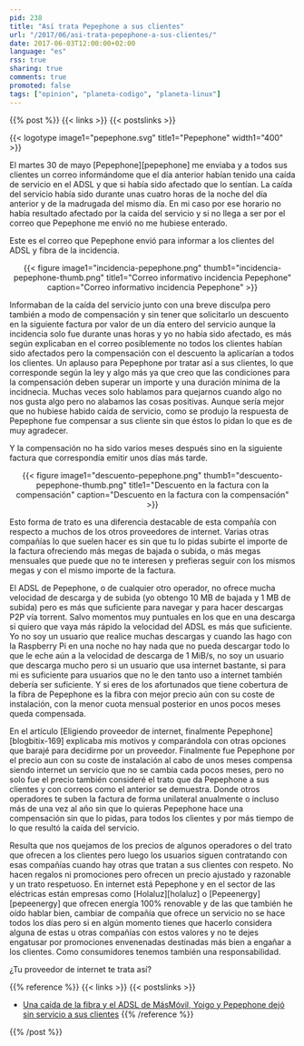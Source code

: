 ```yaml
---
pid: 238
title: "Así trata Pepephone a sus clientes"
url: "/2017/06/asi-trata-pepephone-a-sus-clientes/"
date: 2017-06-03T12:00:00+02:00
language: "es"
rss: true
sharing: true
comments: true
promoted: false
tags: ["opinion", "planeta-codigo", "planeta-linux"]
---
```


{{% post %}}
{{< links >}}
{{< postslinks >}}

{{< logotype image1="pepephone.svg" title1="Pepephone" width1="400" >}}

El martes 30 de mayo [Pepephone][pepephone] me enviaba y a todos sus clientes un correo informándome que el día anterior habían tenido una caída de servicio en el ADSL y que si había sido afectado que lo sentían. La caída del servicio había sido durante unas cuatro horas de la noche del día anterior y de la madrugada del mismo día. En mi caso por ese horario no había resultado afectado por la caída del servicio y si no llega a ser por el correo que Pepephone me envió no me hubiese enterado.

Este es el correo que Pepephone envió para informar a los clientes del ADSL y fibra de la incidencia.

<div class="media" style="text-align: center;">
    {{< figure
        image1="incidencia-pepephone.png" thumb1="incidencia-pepephone-thumb.png" title1="Correo informativo incidencia Pepephone"
        caption="Correo informativo incidencia Pepephone" >}}
</div>

Informaban de la caída del servicio junto con una breve disculpa pero también a modo de compensación y sin tener que solicitarlo un descuento en la siguiente factura por valor de un día entero del servicio aunque la incidencia solo fue durante unas horas y yo no había sido afectado, es más según explicaban en el correo posiblemente no todos los clientes habían sido afectados pero la compensación con el descuento la aplicarían a todos los clientes. Un aplauso para Pepephone por tratar así a sus clientes, lo que corresponde según la ley y algo más ya que creo que las condiciones para la compensación deben superar un importe y una duración mínima de la incidnecia. Muchas veces solo hablamos para quejarnos cuando algo no nos gusta algo pero no alabamos las cosas positivas. Aunque sería mejor que no hubiese habido caída de servicio, como se produjo la respuesta de Pepephone fue compensar a sus cliente sin que éstos lo pidan lo que es de muy agradecer.

Y la compensación no ha sido varios meses después sino en la siguiente factura que correspondía emitir unos días más tarde.

<div class="media" style="text-align: center;">
    {{< figure
        image1="descuento-pepephone.png" thumb1="descuento-pepephone-thumb.png" title1="Descuento en la factura con la compensación"
        caption="Descuento en la factura con la compensación" >}}
</div>

Esto forma de trato es una diferencia destacable de esta compañía con respecto a muchos de los otros proveedores de internet. Varias otras compañías lo que suelen hacer es sin que tu lo pidas subirte el importe de la factura ofreciendo más megas de bajada o subida, o más megas mensuales que puede que no te interesen y prefieras seguir con los mismos megas y con el mismo importe de la factura.

El ADSL de Pepephone, o de cualquier otro operador, no ofrece mucha velocidad de descarga y de subida (yo obtengo 10 MB de bajada y 1 MB de subida) pero es más que suficiente para navegar y para hacer descargas P2P vía torrent. Salvo momentos muy puntuales en los que en una descarga si quiero que vaya más rápido la velocidad del ADSL es más que suficiente. Yo no soy un usuario que realice muchas descargas y cuando las hago con la Raspberry Pi en una noche no hay nada que no pueda descargar todo lo que le eche aún a la velocidad de descarga de 1 MiB/s, no soy un usuario que descarga mucho pero si un usuario que usa internet bastante, si para mi es suficiente para usuarios que no le den tanto uso a internet también debería ser suficiente. Y si eres de los afortunados que tiene cobertura de la fibra de Pepephone es la fibra con mejor precio aún con su coste de instalación, con la menor cuota mensual posterior en unos pocos meses queda compensada.

En el artículo [Eligiendo proveedor de internet, finalmente Pepephone][blogbitix-169] explicaba mis motivos y comparándola con otras opciones que barajé para decidirme por un proveedor. Finalmente fue Pepephone por el precio aun con su coste de instalación al cabo de unos meses compensa siendo internet un servicio que no se cambia cada pocos meses, pero no solo fue el precio también consideré el trato que da Pepephone a sus clientes y con correos como el anterior se demuestra. Donde otros operadores te suben la factura de forma unilateral anualmente o incluso más de una vez al año sin que lo quieras Pepephone hace una compensación sin que lo pidas, para todos los clientes y por más tiempo de lo que resultó la caída del servicio.

Resulta que nos quejamos de los precios de algunos operadores o del trato que ofrecen a los clientes pero luego los usuarios siguen contratando con esas compañías cuando hay otras que tratan a sus clientes con respeto. No hacen regalos ni promociones pero ofrecen un precio ajustado y razonable y un trato respetuoso. En internet está Pepephone y en el sector de las eléctricas están empresas como [Holaluz][holaluz] o [Pepeenergy][pepeenergy] que ofrecen energía 100% renovable y de las que también he oído hablar bien, cambiar de compañía que ofrece un servicio no se hace todos los días pero si en algún momento tienes que hacerlo considera alguna de estas u otras compañías con estos valores y no te dejes engatusar por promociones envenenadas destinadas más bien a engañar a los clientes. Como consumidores tenemos también una responsabilidad.

¿Tu proveedor de internet te trata así?

{{% reference %}}
{{< links >}}
{{< postslinks >}}
* [Una caída de la fibra y el ADSL de MásMóvil, Yoigo y Pepephone dejó sin servicio a sus clientes](https://www.adslzone.net/2017/05/31/una-caida-de-la-fibra-y-el-adsl-de-masmovil-yoigo-y-pepephone-dejo-sin-servicio-sus-clientes/)
{{% /reference %}}

{{% /post %}}

